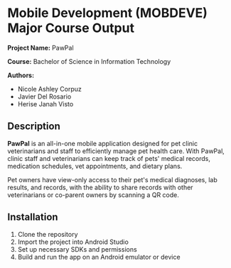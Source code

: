 # Mobile Development (MOBDEVE) Major Course Output
**Project Name:** PawPal

**Course:** Bachelor of Science in Information Technology

**Authors:** 
- Nicole Ashley Corpuz
- Javier Del Rosario
- Herise Janah Visto

## Description
**PawPal** is an all-in-one mobile application designed for pet clinic veterinarians and staff to efficiently manage pet health care. With PawPal, clinic staff and veterinarians can keep track of pets' medical records, medication schedules, vet appointments, and dietary plans.

Pet owners have view-only access to their pet's medical diagnoses, lab results, and records, with the ability to share records with other veterinarians or co-parent owners by scanning a QR code.

## Installation
1. Clone the repository
2. Import the project into Android Studio
3. Set up necessary SDKs and permissions
4. Build and run the app on an Android emulator or device
